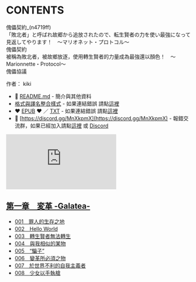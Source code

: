 # CONTENTS

傀儡契約_(n4719ff)  
「敗北者」と呼ばれ故郷から追放されたので、転生賢者の力を使い最強になって見返してやります！　～マリオネット・プロトコル～  
傀儡契約  
被稱為敗北者，被故鄉放逐，使用轉生賢者的力量成為最強還以顏色！　～Marionnette・Protocol～  
傀儡協議  

作者： kiki  



- :closed_book: [README.md](README.md) - 簡介與其他資料
- [格式與譯名整合樣式](https://github.com/bluelovers/node-novel/blob/master/lib/locales/%E5%82%80%E5%84%A1%E5%A5%91%E7%B4%84_(n4719ff).ts) - 如果連結錯誤 請點[這裡](https://github.com/bluelovers/node-novel/blob/master/lib/locales/)
-  :heart: [EPUB](https://gitlab.com/demonovel/epub-txt/blob/master/girl/%E5%82%80%E5%84%A1%E5%A5%91%E7%B4%84.epub) :heart:  ／ [TXT](https://gitlab.com/demonovel/epub-txt/blob/master/girl/out/%E5%82%80%E5%84%A1%E5%A5%91%E7%B4%84.out.txt) - 如果連結錯誤 請點[這裡](https://gitlab.com/demonovel/epub-txt/blob/master/girl/)
- :mega: [https://discord.gg/MnXkpmX](https://discord.gg/MnXkpmX) - 報錯交流群，如果已經加入請點[這裡](https://discordapp.com/channels/467794087769014273/467794088285175809) 或 [Discord](https://discordapp.com/channels/@me)


![導航目錄](https://chart.apis.google.com/chart?cht=qr&chs=150x150&chl=https://gitlab.com/novel-group/txt-source/blob/master/girl/傀儡契約_(n4719ff)/導航目錄.md "導航目錄")




## [第一章　変革 -Galatea-](00000_%E7%AC%AC%E4%B8%80%E7%AB%A0%E3%80%80%E5%A4%89%E9%9D%A9%20-Galatea-)

- [001　罪人的生存之地](00000_%E7%AC%AC%E4%B8%80%E7%AB%A0%E3%80%80%E5%A4%89%E9%9D%A9%20-Galatea-/00010_001%E3%80%80%E7%BD%AA%E4%BA%BA%E7%9A%84%E7%94%9F%E5%AD%98%E4%B9%8B%E5%9C%B0.txt)
- [002　Hello World](00000_%E7%AC%AC%E4%B8%80%E7%AB%A0%E3%80%80%E5%A4%89%E9%9D%A9%20-Galatea-/00020_002%E3%80%80Hello%20World.txt)
- [003　轉生賢者無法轉生](00000_%E7%AC%AC%E4%B8%80%E7%AB%A0%E3%80%80%E5%A4%89%E9%9D%A9%20-Galatea-/00030_003%E3%80%80%E8%BD%89%E7%94%9F%E8%B3%A2%E8%80%85%E7%84%A1%E6%B3%95%E8%BD%89%E7%94%9F.txt)
- [004　與我相似的某物](00000_%E7%AC%AC%E4%B8%80%E7%AB%A0%E3%80%80%E5%A4%89%E9%9D%A9%20-Galatea-/00040_004%E3%80%80%E8%88%87%E6%88%91%E7%9B%B8%E4%BC%BC%E7%9A%84%E6%9F%90%E7%89%A9.txt)
- [005　“騙子”](00000_%E7%AC%AC%E4%B8%80%E7%AB%A0%E3%80%80%E5%A4%89%E9%9D%A9%20-Galatea-/00050_005%E3%80%80%E2%80%9C%E9%A8%99%E5%AD%90%E2%80%9D.txt)
- [006　變革所必須之物](00000_%E7%AC%AC%E4%B8%80%E7%AB%A0%E3%80%80%E5%A4%89%E9%9D%A9%20-Galatea-/00060_006%E3%80%80%E8%AE%8A%E9%9D%A9%E6%89%80%E5%BF%85%E9%A0%88%E4%B9%8B%E7%89%A9.txt)
- [007　於世界不利的自我主義者](00000_%E7%AC%AC%E4%B8%80%E7%AB%A0%E3%80%80%E5%A4%89%E9%9D%A9%20-Galatea-/00070_007%E3%80%80%E6%96%BC%E4%B8%96%E7%95%8C%E4%B8%8D%E5%88%A9%E7%9A%84%E8%87%AA%E6%88%91%E4%B8%BB%E7%BE%A9%E8%80%85.txt)
- [008　少女以手執槍](00000_%E7%AC%AC%E4%B8%80%E7%AB%A0%E3%80%80%E5%A4%89%E9%9D%A9%20-Galatea-/00080_008%E3%80%80%E5%B0%91%E5%A5%B3%E4%BB%A5%E6%89%8B%E5%9F%B7%E6%A7%8D.txt)

